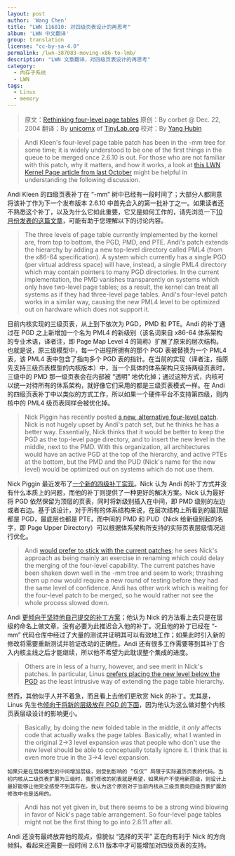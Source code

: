 ```yaml
---
layout: post
author: 'Wang Chen'
title: "LWN 116810: 对四级页表设计的再思考"
album: 'LWN 中文翻译'
group: translation
license: "cc-by-sa-4.0"
permalink: /lwn-387083-moving-x86-to-lmb/
description: "LWN 文章翻译，对四级页表设计的再思考"
category:
  - 内存子系统
  - LWN
tags:
  - Linux
  - memory
---
```


> 原文：[Rethinking four-level page tables](https://lwn.net/Articles/116810/)
> 原创：By corbet @ Dec. 22, 2004
> 翻译：By [unicornx](https://github.com/unicornx) of [TinyLab.org][1]
> 校对：By [Yang Hubin](https://github.com/wuhuo-org)

> Andi Kleen's four-level page table patch has been in the -mm tree for some time; it is widely understood to be one of the first things in the queue to be merged once 2.6.10 is out. For those who are not familiar with this patch, why it matters, and how it works, a look at [this LWN Kernel Page article from last October](http://lwn.net/Articles/106177/) might be helpful in understanding the following discussion.

Andi Kleen 的四级页表补丁在 “-mm” 树中已经有一段时间了；大部分人都同意将该补丁作为下一个发布版本 2.6.10 中首先合入的第一批补丁之一。如果读者还不熟悉这个补丁，以及为什么它如此重要，它又是如何工作的，请先浏览一下[10 月份发表的这篇文章](/lwn-106177-four-level-pt)，可能有助于您理解以下的讨论内容。

> The three levels of page table currently implemented by the kernel are, from top to bottom, the PGD, PMD, and PTE. Andi's patch extends the hierarchy by adding a new top-level directory called PML4 (from the x86-64 specification). A system which currently has a single PGD (per virtual address space) will have, instead, a single PML4 directory which may contain pointers to many PGD directories. In the current implementation, the PMD vanishes transparently on systems which only have two-level page tables; as a result, the kernel can treat all systems as if they had three-level page tables. Andi's four-level patch works in a similar way, causing the new PML4 level to be optimized out on hardware which does not support it.

目前内核实现的三级页表，从上到下依次为 PGD，PMD 和 PTE。Andi 的补丁通过在 PGD 之上新增加一个名为 PML4 的新级别（该名词来自 x86-64 体系架构的专业术语，译者注，即 Page Map Level 4 的简称）扩展了原来的层次结构。也就是说，原三级模型中，每一个进程所拥有的那个 PGD 表被替换为一个 PML4 表，该 PML4 表中包含了指向多个 PGD 表的指针。在当前的实现（译者注，指原先支持三级页表模型的内核版本）中，当一个具体的体系架构只支持两级页表时，三级中的 PMD 那一级页表会在内部被 “透明” 地优化掉；通过这种方式，内核可以统一对待所有的体系架构，就好像它们采用的都是三级页表模式一样。在 Andi 的四级页表补丁中以类似的方式工作，所以如果一个硬件平台不支持第四级，则内核中的 PML4 级页表同样会被优化掉。

> Nick Piggin has recently posted [a new, alternative four-level patch](https://lwn.net/Articles/116541/). Nick is not hugely upset by Andi's patch set, but he thinks he has a better way. Essentially, Nick thinks that it would be better to keep the PGD as the top-level page directory, and to insert the new level in the middle, next to the PMD. With this organization, all architectures would have an active PGD at the top of the hierarchy, and active PTEs at the bottom, but the PMD and the PUD (Nick's name for the new level) would be optimized out on systems which do not use them.

Nick Piggin 最近发布了[一个新的四级补丁实现](https://lwn.net/Articles/116541/)。Nick 认为 Andi 的补丁方式并没有什么本质上的问题，而他的补丁则提供了一种更好的解决方案。Nick 认为最好将 PGD 依然保留为顶层的页表，同时将新级别插入在中间，即 PMD 级别的左边或者右边。基于该设计，对于所有的体系结构来说，在层次结构上所看到的最顶层都是 PGD，最底层也都是 PTE，而中间的 PMD 和 PUD（Nick 给新级别起的名字，即 Page Upper Directory）可以根据体系架构所支持的实际页表层级情况进行优化。

> Andi [would prefer to stick with the current patches](https://lwn.net/Articles/116815/); he sees Nick's approach as being mainly an exercise in renaming which could delay the merging of the four-level capability. The current patches have been shaken down well in the -mm tree and seem to work; thrashing them up now would require a new round of testing before they had the same level of confidence. Andi has other work which is waiting for the four-level patch to be merged, so he would rather not see the whole process slowed down.

Andi [更倾向于坚持他自己提交的补丁方案](https://lwn.net/Articles/116815/)；他认为 Nick 的方法看上去只是在层级的命名上做文章，没有必要为此推迟合入他的补丁。况且他的补丁已经在 “-mm” 代码仓库中经过了大量的测试并证明其可以有效地工作；如果此时引入新的修改将需要重新测试并验证改动的正确性。Andi 还有很多工作需要等到其补丁合入内核主线之后才能继续，所以他不希望为此耽误整个集成的进度。

> Others are in less of a hurry, however, and see merit in Nick's patches. In particular, Linus [prefers placing the new level below the PGD](https://lwn.net/Articles/116817/) as the least intrusive way of extending the page table hierarchy.

然而，其他似乎人并不着急，而且看上去他们更欣赏 Nick 的补丁。尤其是，Linus 先生也[倾向于将新的层级放在 PGD 的下面](https://lwn.net/Articles/116817/)，因为他认为这么做对整个内核页表层级设计的影响更小。

>    Basically, by doing the new folded table in the middle, it _only_ affects code that actually walks the page tables. Basically, what I wanted in the original 2->3 level expansion was that people who don't use the new level should be able to conceptually totally ignore it. I think that is even more true in the 3->4 level expansion.

    如果只是在层级模型的中间增加层级，则受到影响的 “仅仅” 局限于实际遍历页表的代码。当初内核从二级页表扩展为三级时，我们修改的初衷就是希望，如果用户不使用新层级，则设计上最好能够让他完全感受不到其存在。我认为这个原则对于当前内核从三级页表向四级页表扩展的修改中也是适用的。

> Andi has not yet given in, but there seems to be a strong wind blowing in favor of Nick's page table arrangement. So four-level page tables might not be the first thing to go into 2.6.11 after all.

Andi 还没有最终放弃他的观点，但貌似 “选择的天平” 正在向有利于 Nick 的方向倾斜。看起来还需要一段时间 2.6.11 版本中才可能增加对四级页表的支持。

[1]: http://tinylab.org
